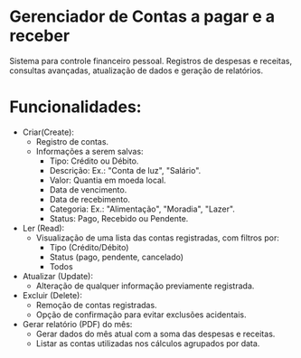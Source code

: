 # Gerenciador de Contas a pagar e a receber

Sistema para controle financeiro pessoal. Registros de despesas e receitas, consultas avançadas, atualização de dados e geração de relatórios.

# Funcionalidades:
- Criar(Create):
    - Registro de contas.
    - Informações a serem salvas:
        - Tipo: Crédito ou Débito.
        - Descrição: Ex.: "Conta de luz", "Salário".
        - Valor: Quantia em moeda local.
        - Data de vencimento.
        - Data de recebimento.
        - Categoria: Ex.: "Alimentação", "Moradia", "Lazer".
        - Status: Pago, Recebido ou Pendente.
- Ler (Read):
    - Visualização de uma lista das contas registradas, com filtros por:
        - Tipo (Crédito/Débito)
        - Status (pago, pendente, cancelado)
        - Todos
- Atualizar (Update):
    - Alteração de qualquer informação previamente registrada.
- Excluir (Delete):
    - Remoção de contas registradas.
    - Opção de confirmação para evitar exclusões acidentais.
- Gerar relatório (PDF) do mês:
    - Gerar dados do mês atual com a soma das despesas e receitas.
    - Listar as contas utilizadas nos cálculos agrupados por data.